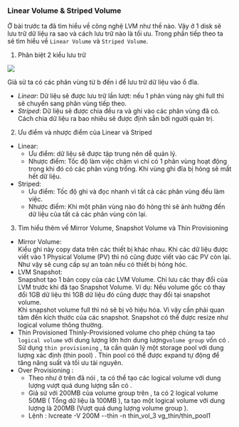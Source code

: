 
### Linear Volume & Striped Volume    

Ở bài trước ta đã tìm hiểu về công nghệ LVM như thế nào. Vậy ở 1 disk sẽ lưu trữ dữ liệu ra sao và cách lưu trữ nào là tối ưu. Trong phần tiếp theo ta sẽ tìm hiểu về `Linear Volume` và `Striped Volume`.  
1. Phân biệt 2 kiểu lưu trữ  


<img src="https://i.imgur.com/49BYPmt.png">

Giả sử ta có các phân vùng từ b đến i để lưu trữ dữ liệu vào ổ đĩa. 
- *Linear*: Dữ liệu sẽ được lưu trữ lần lượt: nếu 1 phân vùng này ghi full thì sẽ chuyển sang phân vùng tiếp theo.  
- *Striped*: Dữ liệu sẽ được chia đều ra và ghi vào các phân vùng đã có. Cách chia dữ liệu ra bao nhiêu sẽ được định sẵn bởi người quản trị.  

2. Ưu điểm và nhược điểm của Linear và Striped  
 
- Linear:
    + Ưu điểm: dữ liệu sẽ được tập trung nên dễ quản lý.
    + Nhược điểm: Tốc độ làm việc chậm vì chỉ có 1 phân vùng hoạt động trong khi đó có các phân vùng trống. Khi vùng ghi đĩa bị hỏng sẽ mất hết dữ liệu. 
- Striped:   
    + Ưu điểm: Tốc độ ghi và đọc nhanh vì tất cả các phân vùng đều làm việc.
    + Nhược điểm: Khi một phân vùng nào đó hỏng thì sẽ ảnh hưởng đến dữ liệu của tất cả các phân vùng còn lại.  

3. Tìm hiểu thêm về Mirror Volume, Snapshot Volume và Thin Provisioning
- Mirror Volume:  
Kiểu ghi này copy data trên các thiết bị khác nhau. Khi các dữ liệu được viết vào 1 Physical Volume (PV) thì nó cũng được viết vào các PV còn lại. Như vậy sẽ cung cấp sự an toàn nếu có thiết bị hỏng hóc.  
- LVM Snapshot:  
Snapshot tạo 1 bản copy của các LVM Volume. Chỉ lưu các thay đổi của LVM trước khi đã tạo Snapshot Volume.
Ví dụ: Nếu volume gốc có thay đổi 1GB dữ liệu thì 1GB dữ liệu đó cũng được thay đổi tại snapshot volume.  
Khi snapshot volume full thì nó sẽ bị vô hiệu hóa. Vì vậy cần phải quan tâm đến kích thước của các snapshot. Snapshot có thể được resize như logical volume thông thường.  
- Thin Provisioned
Thinly-Provisioned volume cho phép chúng ta tạo `logical volume` với dung lượng lớn hơn dung lượng`volume group` vốn có . Sử dụng `thin provisioning` , ta cần quản lý một storage pool với dung lượng xác định (thin pool) . Thin pool có thể được expand tự động để tăng năng suất và tối ưu tài nguyên. 
- Over Provisioning : 
    + Theo như ở trên đã nói , ta có thể tạo các logical volume với dung lượng vượt quá dung lượng sẵn có .  
    + Giả sử với 200MB của volume group trên , ta có 2 logical volume 50MB ( Tổng dữ liệu là 100MB ), ta tạo một logical volume với dung lượng là 200MB (Vượt quá dung lượng volume group ).  
    + Lệnh : lvcreate -V 200M --thin -n thin_vol_3 vg_thin/thin_pool1








